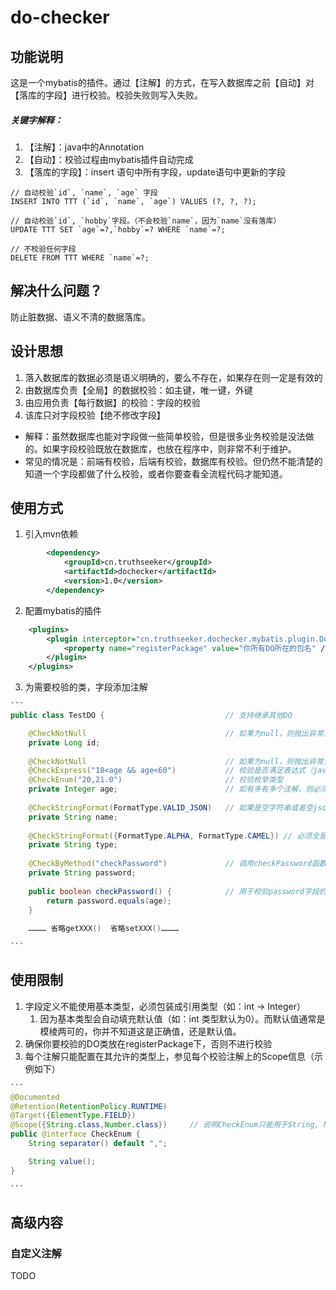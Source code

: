 # do-checker

## 功能说明
这是一个mybatis的插件。通过【注解】的方式，在写入数据库之前【自动】对【落库的字段】进行校验。校验失败则写入失败。



##### 关键字解释：

1. 【注解】：java中的Annotation
2. 【自动】：校验过程由mybatis插件自动完成
3. 【落库的字段】：insert 语句中所有字段，update语句中更新的字段

```mysql
// 自动校验`id`, `name`, `age` 字段
INSERT INTO TTT (`id`, `name`, `age`) VALUES (?, ?, ?);

// 自动校验`id`, `hobby`字段。（不会校验`name`，因为`name`没有落库）
UPDATE TTT SET `age`=?,`hobby`=? WHERE `name`=?;

// 不校验任何字段
DELETE FROM TTT WHERE `name`=?;
```



## 解决什么问题？

防止脏数据、语义不清的数据落库。

## 设计思想
1. 落入数据库的数据必须是语义明确的，要么不存在，如果存在则一定是有效的
2. 由数据库负责【全局】的数据校验：如主键，唯一键，外键
3. 由应用负责【每行数据】的校验：字段的校验
4. 该库只对字段校验【绝不修改字段】



- 解释：虽然数据库也能对字段做一些简单校验，但是很多业务校验是没法做的。如果字段校验既放在数据库，也放在程序中，则非常不利于维护。
- 常见的情况是：前端有校验，后端有校验，数据库有校验。但仍然不能清楚的知道一个字段都做了什么校验，或者你要查看全流程代码才能知道。

## 使用方式

1. 引入mvn依赖
```xml
        <dependency>
            <groupId>cn.truthseeker</groupId>
            <artifactId>dochecker</artifactId>
            <version>1.0</version>
        </dependency>
```
2. 配置mybatis的插件
```xml
    <plugins>
        <plugin interceptor="cn.truthseeker.dochecker.mybatis.plugin.DoCheckerceptor">
            <property name="registerPackage" value="你所有DO所在的包名" />  <!--非常重要，只对该包下面的对象中的字段进行校验--> 
        </plugin>
    </plugins>
```
3. 为需要校验的类，字段添加注解
~~~java
```
public class TestDO {                           // 支持继承其他DO

    @CheckNotNull                               // 如果为null，则抛出异常，默认允许为null
    private Long id;
 
    @CheckNotNull                               // 如果为null，则抛出异常，默认允许为null
    @CheckExpress("18<age && age<60")           // 校验是否满足表达式（java语法的表达式，`age`为变量名（要跟字段名保持一致），返回值必须是boolean类型），返回false则抛出异常
    @CheckEnum("20,21.0")                       // 校验枚举类型
    private Integer age;                        // 如有多有多个注解，则必须满足所有注解的约束
 
    @CheckStringFormat(FormatType.VALID_JSON)   // 如果是空字符串或者空json则抛出异常（如："", " ", {},[] 均不合法）
    private String name;
    
    @CheckStringFormat({FormatType.ALPHA, FormatType.CAMEL}) // 必须全是字母，且是驼峰格式
    private String type;
 
    @CheckByMethod("checkPassword")             // 调用checkPassword函数校验（函数返回值必须boolean类型），返回false则抛出异常
    private String password;
 
    public boolean checkPassword() {            // 用于校验password字段的函数
        return password.equals(age);
    }
    
    ………… 省略getXXX()  省略setXXX()…………

```
~~~

## 使用限制
1. 字段定义不能使用基本类型，必须包装成引用类型（如：int -> Integer）
   1. 因为基本类型会自动填充默认值（如：int 类型默认为0）。而默认值通常是模棱两可的，你并不知道这是正确值，还是默认值。
2. 确保你要校验的DO类放在registerPackage下，否则不进行校验
3. 每个注解只能配置在其允许的类型上，参见每个校验注解上的Scope信息（示例如下）
~~~java
```
@Documented
@Retention(RetentionPolicy.RUNTIME)
@Target({ElementType.FIELD})
@Scope({String.class,Number.class})     // 说明CheckEnum只能用于String, Number字段
public @interface CheckEnum {
    String separator() default ",";

    String value();
}

```
~~~
## 高级内容

### 自定义注解  

TODO
